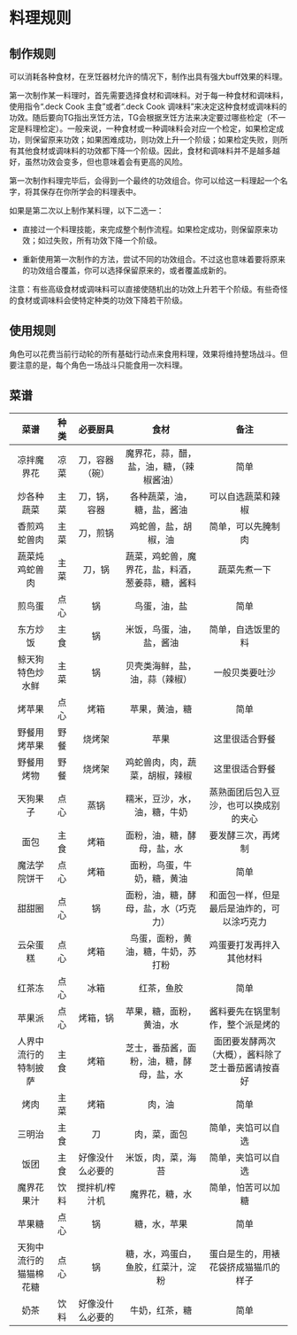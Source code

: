 # 料理规则

## 制作规则

可以消耗各种食材，在烹饪器材允许的情况下，制作出具有强大buff效果的料理。

第一次制作某一料理时，首先需要选择食材和调味料。对于每一种食材和调味料，使用指令“.deck Cook 主食”或者“.deck Cook 调味料”来决定这种食材或调味料的功效。随后要向TG指出烹饪方法，TG会根据烹饪方法来决定要过哪些检定（不一定是料理检定）。一般来说，一种食材或一种调味料会对应一个检定，如果检定成功，则保留原来功效；如果困难成功，则功效上升一个阶级；如果检定失败，则所有其他食材或调味料的功效都下降一个阶级。因此，食材和调味料并不是越多越好，虽然功效会变多，但也意味着会有更高的风险。

第一次制作料理完毕后，会得到一个最终的功效组合。你可以给这一料理起一个名字，将其保存在你所学会的料理表中。
    
如果是第二次以上制作某料理，以下二选一：

* 直接过一个料理技能，来完成整个制作流程。如果检定成功，则保留原来功效；如过失败，所有功效下降一个阶级。
  
* 重新使用第一次制作的方法，尝试不同的功效组合。不过这也意味着要将原来的功效组合覆盖，你可以选择保留原来的，或者覆盖成新的。
  
注意：有些高级食材或调味料可以直接使随机出的功效上升若干个阶级。有些奇怪的食材或调味料会使特定种类的功效下降若干阶级。

## 使用规则

角色可以花费当前行动轮的所有基础行动点来食用料理，效果将维持整场战斗。但要注意的是，每个角色一场战斗只能食用一次料理。

## 菜谱

菜谱|种类|必要厨具|食材|备注				
:--:|:--:|:--:|:--:|:--:
凉拌魔界花|凉菜|刀，容器（碗）|魔界花，蒜，醋，盐，油，糖，（辣椒酱油）|简单	
炒各种蔬菜|主菜|刀，锅，容器|各种蔬菜，油，糖，盐，酱油|可以自选蔬菜和辣椒
香煎鸡蛇兽肉|主菜|刀，煎锅|鸡蛇兽，盐，胡椒，油|简单，可以先腌制肉
蔬菜炖鸡蛇兽肉|主菜|刀，锅|蔬菜，鸡蛇兽，魔界花，盐，料酒，葱姜蒜，糖，酱料|蔬菜先煮一下
煎鸟蛋|点心|锅|鸟蛋，油，盐|简单
东方炒饭|主食|锅|米饭，鸟蛋，油，盐，酱油|简单，自选饭里的料
鲸天狗特色炒水鲜|主菜|锅|贝壳类海鲜，盐，油，蒜（辣椒）|一般贝类要吐沙
烤苹果|点心|烤箱|苹果，黄油，糖|简单
野餐用烤苹果|野餐|烧烤架|苹果|这里很适合野餐
野餐用烤物|野餐|烧烤架|鸡蛇兽肉，肉，蔬菜，胡椒，辣椒|这里很适合野餐
天狗果子|点心|蒸锅|糯米，豆沙，水，油，糖，牛奶|蒸熟面团后包入豆沙，也可以换成别的夹心
面包|主食|烤箱|面粉，油，糖，酵母，盐，水|要发酵三次，再烤制
魔法学院饼干|点心|烤箱|面粉，鸟蛋，牛奶，糖，黄油|简单
甜甜圈|点心|锅|面粉，油，糖，酵母，盐，水（巧克力）|和面包一样，但是最后是油炸的，可以涂巧克力
云朵蛋糕|点心|烤箱|鸟蛋，面粉，黄油，糖，牛奶，苏打粉|鸡蛋要打发再拌入其他材料
红茶冻|点心|冰箱|红茶，鱼胶|简单
苹果派|点心|烤箱，锅|苹果，糖，面粉，黄油，水|酱料要先在锅里制作，整个派是烤的
人界中流行的特制披萨|主食|烤箱|芝士，番茄酱，面粉，油，糖，酵母，盐，水|面团要发酵两次（大概），酱料除了芝士番茄酱请按喜好
烤肉|主菜|烤箱|肉，油|简单			
三明治|主食|刀|肉，菜，面包|简单，夹馅可以自选
饭团|主食|好像没什么必要的|米饭，肉，菜，海苔|简单，夹馅可以自选
魔界花果汁|饮料|搅拌机/榨汁机|魔界花，糖，水|简单，怕苦可以加糖
苹果糖|点心|锅|糖，水，苹果|简单					
天狗中流行的猫猫棉花糖|点心|锅|糖，水，鸡蛋白，鱼胶，红菜汁，淀粉|蛋白是生的，用裱花袋挤成猫猫爪的样子
奶茶|饮料|好像没什么必要的|牛奶，红茶，糖|简单